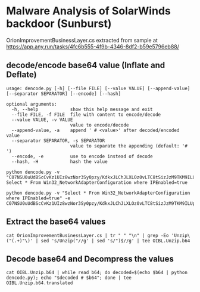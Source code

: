 # Malware Analysis of SolarWinds backdoor (Sunburst)<br/>
OrionImprovementBusinessLayer.cs extracted from sample at https://app.any.run/tasks/4fc6b555-4f9b-4346-8df2-b59e5796eb88/

## decode/encode base64 value (Inflate and Deflate)
```
usage: dencode.py [-h] [--file FILE] [--value VALUE] [--append-value] [--separator SEPARATOR] [--encode] [--hash]

optional arguments:
  -h, --help            show this help message and exit
  --file FILE, -f FILE  file with content to encode/decode
  --value VALUE, -v VALUE
                        value to encode/decode
  --append-value, -a    append ' # <value>' after decoded/encoded value
  --separator SEPARATOR, -s SEPARATOR
                        value to separate the appending (default: '# ')
  --encode, -e          use to encode instead of decode
  --hash, -H            hash the value
```

```
python dencode.py -v "C07NSU0uUdBScCvKz1UIz8wzNor3Sy0pzy/KdkxJLChJLXLOz0vLTC8tSizJzM9TKM9ILUpV8AxwzUtMyklNsS0pKk0FAA=="
Select * From Win32_NetworkAdapterConfiguration where IPEnabled=true

python dencode.py -v "Select * From Win32_NetworkAdapterConfiguration where IPEnabled=true" -e
C07NSU0uUdBScCvKz1UIz8wzNor3Sy0pzy/KdkxJLChJLXLOz0vLTC8tSizJzM9TKM9ILUpV8AxwzUtMyklNsS0pKk0FAA==
```

## Extract the base64 values
```
cat OrionImprovementBusinessLayer.cs | tr " " "\n" | grep -Eo 'Unzip\("(.+)"\)' | sed 's/Unzip("//g' | sed 's/")$//g' | tee OIBL.Unzip.b64
```

## Decode base64 and Decompress the values
```
cat OIBL.Unzip.b64 | while read b64; do decoded=$(echo $b64 | python dencode.py); echo "$decoded # $b64"; done | tee OIBL.Unzip.b64.translated
```
